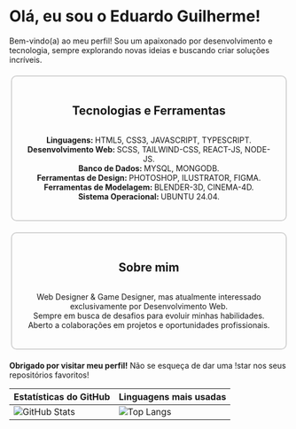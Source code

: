 # Olá, eu sou o Eduardo Guilherme!

<p>Bem-vindo(a) ao meu perfil! Sou um apaixonado por desenvolvimento e tecnologia, sempre explorando novas ideias e buscando criar soluções incríveis.</p>

<div style="display: flex; flex-direction: column; align-items: center; border: 2px solid #D3D3D3; border-radius: 10px; padding: 20px; width: 90%; max-width: 800px; margin: 20px auto;"> 
  <h2>Tecnologias e Ferramentas</h2> 
  <ul style="list-style-type: none; padding: 0; text-align: center;"> 
      <li><strong>Linguagens: </strong>HTML5, CSS3, JAVASCRIPT, TYPESCRIPT.</li> 
      <li><strong>Desenvolvimento Web: </strong>SCSS, TAILWIND-CSS, REACT-JS, NODE-JS.</li>
      <li><strong>Banco de Dados: </strong>MYSQL, MONGODB.</li>
      <li><strong>Ferramentas de Design: </strong>PHOTOSHOP, ILUSTRATOR, FIGMA.</li>
      <li><strong>Ferramentas de Modelagem: </strong>BLENDER-3D, CINEMA-4D.</li>
      <li><strong>Sistema Operacional: </strong>UBUNTU 24.04.</li> 
  </ul> 
</div> 

<div style="display: flex; flex-direction: column; align-items: center; border: 2px solid #D3D3D3; border-radius: 10px; padding: 20px; width: 90%; max-width: 800px; margin: 20px auto;">
  <h2>Sobre mim</h2>
  <ul style="list-style-type: none; padding: 0; text-align: center;">
    <li>Web Designer & Game Designer, mas atualmente interessado exclusivamente por Desenvolvimento Web.</li>
    <li>Sempre em busca de desafios para evoluir minhas habilidades.</li>
    <li>Aberto a colaborações em projetos e oportunidades profissionais.</li>
  </ul> 
</div>

**Obrigado por visitar meu perfil!** Não se esqueça de dar uma !star nos seus repositórios favoritos!

| Estatísticas do GitHub | Linguagens mais usadas |
|------------------------|-------------------------|
| ![GitHub Stats](https://github-readme-stats.vercel.app/api?username=egoficial&locale=pt-br&&theme=dark) | ![Top Langs](https://github-readme-stats.vercel.app/api/top-langs?username=egoficial&layout=compact&langs_count=8&card_width=320&locale=pt-br&&theme=dark) |
